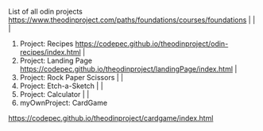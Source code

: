 List of all odin projects 
https://www.theodinproject.com/paths/foundations/courses/foundations
|
|
|
1. Project: Recipes
https://codepec.github.io/theodinproject/odin-recipes/index.html
|
2. Project: Landing Page
https://codepec.github.io/theodinproject/landingPage/index.html
|
3. Project: Rock Paper Scissors
|
|
4. Project: Etch-a-Sketch 
|
|
5. Project: Calculator
|
|
6. myOwnProject: CardGame

https://codepec.github.io/theodinproject/cardgame/index.html
